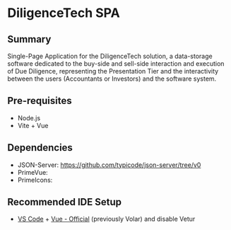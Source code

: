 # DiligenceTech SPA

## Summary

Single-Page Application for the DiligenceTech solution, a data-storage software dedicated to the buy-side and sell-side interaction and execution of Due Diligence, representing the Presentation Tier and the interactivity between the users (Accountants or Investors) and the software system.

## Pre-requisites

- Node.js
- Vite + Vue

## Dependencies

- JSON-Server: https://github.com/typicode/json-server/tree/v0
- PrimeVue: 
- PrimeIcons: 

## Recommended IDE Setup

- [VS Code](https://code.visualstudio.com/) + [Vue - Official](https://marketplace.visualstudio.com/items?itemName=Vue.volar) (previously Volar) and disable Vetur

